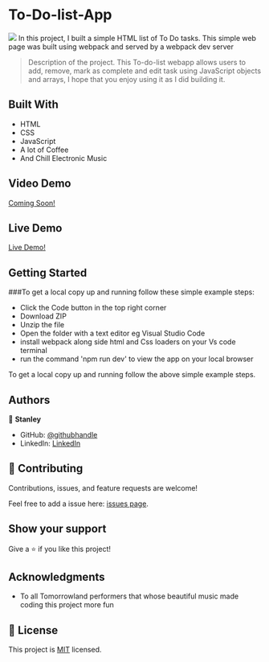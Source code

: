 # To-Do-list-App
![](https://img.shields.io/badge/Microverse-blueviolet)
In this project, I built a simple HTML list of To Do tasks. This simple web page was built using webpack and served by a webpack dev server

> Description of the project.
This To-do-list webapp allows users to add, remove, mark as complete and edit task using JavaScript objects and arrays, I hope that you enjoy using it as I did building it.

## Built With

- HTML
- CSS
- JavaScript
- A lot of Coffee
- And Chill Electronic Music

## Video Demo

[Coming Soon!](https://www.youtube.com/watch?v=dQw4w9WgXcQ)

## Live Demo

  [Live Demo!](https://starmindz.github.io/To-Do-list-App/dist/)

## Getting Started

###To get a local copy up and running follow these simple example steps:

- Click the Code button in the top right corner
- Download ZIP
- Unzip the file
- Open the folder with a text editor eg Visual Studio Code
- install webpack along side html and Css loaders on your Vs code terminal
- run the command 'npm run dev' to view the app on your local browser


To get a local copy up and running follow the above simple example steps.


## Authors

👤 **Stanley**

- GitHub: [@githubhandle](https://github.com/StarMindz)
- LinkedIn: [LinkedIn](https://www.linkedin.com/in/stanley-nnamani-72224b180)

## 🤝 Contributing

Contributions, issues, and feature requests are welcome!

Feel free to add a issue here: [issues page](https://github.com/StarMindz/Awesome-Books-ES6-syntax/issues).

## Show your support

Give a ⭐️ if you like this project!

## Acknowledgments

- To all Tomorrowland performers that whose beautiful music made coding this project more fun

## 📝 License

This project is [MIT](./MIT.md) licensed.
